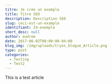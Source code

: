 ```yaml
---
titre: Je crée un exemple
title: Titre SEO
description: Description SEO
slug: ceci-est-un-example
identifiant: 24-exemple
short_desc: null
author: audree
date: 2017-06-02T00:00:00-04:00
blog_img: /img/uploads/Cryos_blogue_Article.png
type: post
categories:
  - Testing
  - Test2
---
```

This is a test article
